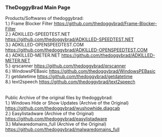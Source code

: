 ### TheDoggyBrad Main Page
Products/Softwares of thedoggybrad:
<br>
1.) Frame Blocker Filter https://github.com/thedoggybrad/Frame-Blocker-Filter
<br>
2.) ADKILLED-SPEEDTEST.NET https://github.com/thedoggybrad/ADKILLED-SPEEDTEST.NET
<br>
3.) ADKILLED-OPENSPEEDTEST.COM https://github.com/thedoggybrad/ADKILLED-OPENSPEEDTEST.COM
<br>
4.) ADKILLED-METER.NET https://github.com/thedoggybrad/ADKILLED-METER.NET
<br>
5.) qrscanner https://github.com/thedoggybrad/qrscanner
<br>
6.) WindowsPEBasic https://github.com/thedoggybrad/WindowsPEBasic
<br>
7.) getdatetime https://github.com/thedoggybrad/getdatetime
<br>
8.) text2speech https://github.com/thedoggybrad/text2speech
<br>
<br>
<br>
Public Archive of the original files by thedoggybrad:
<br>
1.) Windows Hide or Show Updates (Archive of the Original) https://github.com/thedoggybrad/wushowhide.diagcab
<br>
2.) Easylistadware (Archive of the Original) https://github.com/thedoggybrad/easylistadware
<br>
3.) Malwaredomains_full (Archive of the Original) https://github.com/thedoggybrad/malwaredomains_full
